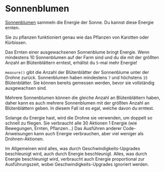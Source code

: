 # Sonnenblumen
[Sonnenblumen](objects/sunflower) sammeln die Energie der Sonne. Du kannst diese Energie ernten.

Sie zu pflanzen funktioniert genau wie das Pflanzen von Karotten oder Kürbissen.

Das Ernten einer ausgewachsenen Sonnenblume bringt Energie.
Wenn mindestens 10 Sonnenblumen auf der Farm sind und du die mit der größten Anzahl an Blütenblättern erntest, erhältst du `5`-mal mehr Energie!

`measure()` gibt die Anzahl der Blütenblätter der Sonnenblume unter der Drohne zurück.
Sonnenblumen haben mindestens `7` und höchstens `15` Blütenblätter.
Sie können bereits gemessen werden, bevor sie vollständig ausgewachsen sind.

Mehrere Sonnenblumen können die gleiche Anzahl an Blütenblättern haben, daher kann es auch mehrere Sonnenblumen mit der größten Anzahl an Blütenblättern geben. In diesem Fall ist es egal, welche davon du erntest.

Solange du Energie hast, wird die Drohne sie verwenden, um doppelt so schnell zu fliegen.
Sie verbraucht alle 30 Aktionen 1 Energie (wie Bewegungen, Ernten, Pflanzen...)
Das Ausführen anderer Code-Anweisungen kann auch Energie verbrauchen, aber viel weniger als Drohnen-Aktionen.

Im Allgemeinen wird alles, was durch Geschwindigkeits-Upgrades beschleunigt wird, auch durch Energie beschleunigt.
Alles, was durch Energie beschleunigt wird, verbraucht auch Energie proportional zur Ausführungszeit, wobei Geschwindigkeits-Upgrades ignoriert werden.